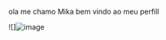 ola me chamo Mika bem vindo ao meu perfill

![]![image](https://github.com/mikaellygriselin/Mikaellygriselin/assets/143806910/37ad4f1b-9a17-4d9e-9e21-3765ef67a8d6)
